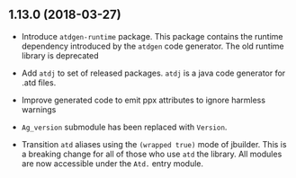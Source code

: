 1.13.0 (2018-03-27)
-------------------

* Introduce `atdgen-runtime` package. This package contains the runtime
  dependency introduced by the `atdgen` code generator. The old runtime
  library is deprecated

* Add `atdj` to set of released packages. `atdj` is a java code generator
  for .atd files.

* Improve generated code to emit ppx attributes to ignore harmless warnings

* `Ag_version` submodule has been replaced with `Version`.

* Transition `atd` aliases using the `(wrapped true)` mode of
  jbuilder. This is a breaking change for all of those who use `atd`
  the library. All modules are now accessible under the `Atd.` entry module.
